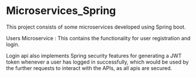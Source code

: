 # Microservices_Spring

This project consists of some microservices developed using Spring boot.

Users Microservice : 
This contains the functionality for user registration and login.

Login api also implements Spring security features for generating a JWT token whenever a user has logged in successfully,
which would be used by the further requests to interact with the APIs, as all apis are secured.


